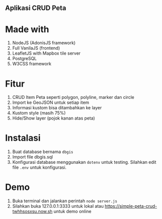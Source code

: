 ## Aplikasi CRUD Peta 

# Made with
1. NodeJS (AdonisJS framework)
2. Full VanilaJS (frontend)
3. LeafletJS with Mapbox tile server
4. PostgreSQL
5. W3CSS framework

# Fitur
1. CRUD Item Peta seperti polygon, polyline, marker dan circle
2. Import ke GeoJSON untuk setiap item
3. Informasi kustom bisa ditambahkan ke layer
4. Kustom style (masih 75%)
5. Hide/Show layer (pojok kanan atas peta)

# Instalasi
1. Buat database bernama `dbgis`
2. Import file dbgis.sql
3. Konfigurasi database menggunakan `dotenv` untuk testing. Silahkan edit file `.env` untuk konfigurasi.

# Demo

1. Buka terminal dan jalankan perintah `node server.js`
2. Silahkan buka 127.0.0.1:3333 untuk lokal atau https://simple-peta-crud-twhhsosxsu.now.sh untuk demo online

